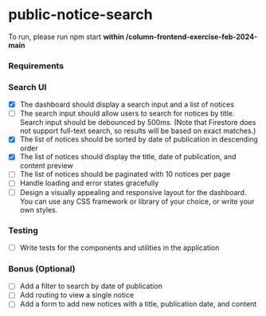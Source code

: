 # public-notice-search

To run, please run npm start **within /column-frontend-exercise-feb-2024-main**

### Requirements
### Search UI

- [x]  The dashboard should display a search input and a list of notices
- [ ]  The search input should allow users to search for notices by title. Search input should be debounced by 500ms. (Note that Firestore does not support full-text search, so results will be based on exact matches.)
- [x]  The list of notices should be sorted by date of publication in descending order
- [x]  The list of notices should display the title, date of publication, and content preview
- [ ]  The list of notices should be paginated with 10 notices per page
- [ ]  Handle loading and error states gracefully
- [ ]  Design a visually appealing and responsive layout for the dashboard. You can use any CSS framework or library of your choice, or write your own styles.

### Testing

- [ ]  Write tests for the components and utilities in the application

### Bonus (Optional)

- [ ]  Add a filter to search by date of publication
- [ ]  Add routing to view a single notice
- [ ]  Add a form to add new notices with a title, publication date, and content
